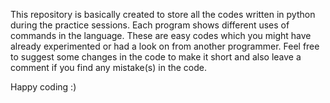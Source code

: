 This repository is basically created to store all the codes written in python during the practice sessions.
Each program shows different uses of commands in the language.
These are easy codes which you might have already experimented or had a look on from another programmer.
Feel free to suggest some changes in the code to make it short and also leave a comment if you find any mistake(s) in the code.

Happy coding :)
